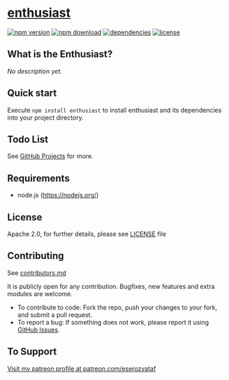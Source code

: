 # [enthusiast](https://github.com/eserozvataf/jsmake-libraries)

[![npm version][npm-image]][npm-url]
[![npm download][download-image]][npm-url]
[![dependencies][dep-image]][dep-url]
[![license][license-image]][license-url]


## What is the Enthusiast?

*No description yet.*


## Quick start

Execute `npm install enthusiast` to install enthusiast and its dependencies into your project directory.


## Todo List

See [GitHub Projects](https://github.com/eserozvataf/jsmake-libraries/projects) for more.


## Requirements

* node.js (https://nodejs.org/)


## License

Apache 2.0, for further details, please see [LICENSE](LICENSE) file


## Contributing

See [contributors.md](contributors.md)

It is publicly open for any contribution. Bugfixes, new features and extra modules are welcome.

* To contribute to code: Fork the repo, push your changes to your fork, and submit a pull request.
* To report a bug: If something does not work, please report it using [GitHub Issues](https://github.com/eserozvataf/jsmake-libraries/issues).


## To Support

[Visit my patreon profile at patreon.com/eserozvataf](https://www.patreon.com/eserozvataf)


[npm-image]: https://img.shields.io/npm/v/enthusiast.svg?style=flat-square
[npm-url]: https://www.npmjs.com/package/enthusiast
[download-image]: https://img.shields.io/npm/dt/enthusiast.svg?style=flat-square
[dep-image]: https://img.shields.io/david/eserozvataf/enthusiast.svg?style=flat-square
[dep-url]: https://github.com/eserozvataf/jsmake-libraries
[license-image]: https://img.shields.io/npm/l/enthusiast.svg?style=flat-square
[license-url]: https://github.com/eserozvataf/jsmake-libraries/blob/master/04_enthusiast/LICENSE
